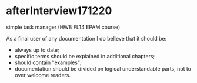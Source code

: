 # afterInterview171220
simple task manager (HW8 FL14 EPAM course)

As a final user of any documentation I do believe that it should be:
- always up to date;
- specific terms should be explained in additional chapters;
- should contain "examples";
- documentation should be divided on logical understandable parts, not to over welcome readers.   
